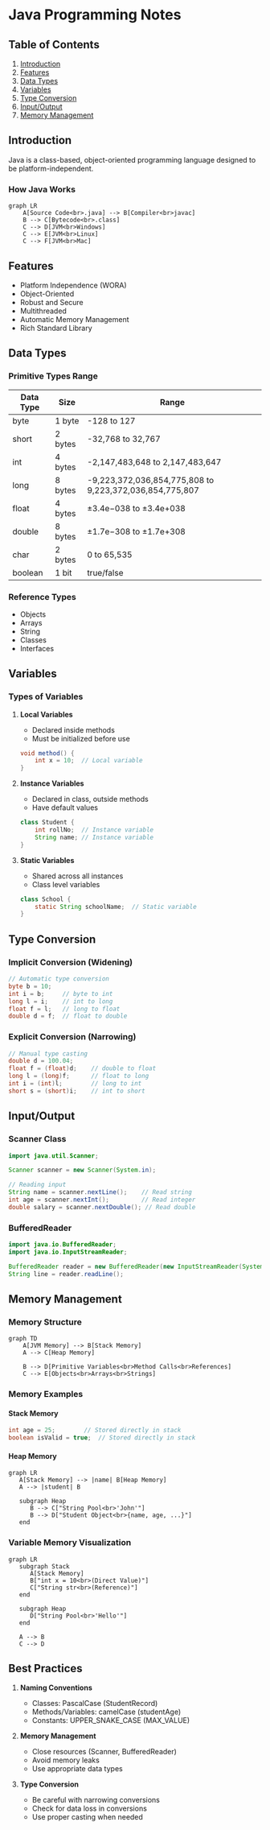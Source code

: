 # Java Programming Notes

## Table of Contents
1. [Introduction](#introduction)
2. [Features](#features)
3. [Data Types](#data-types)
4. [Variables](#variables)
5. [Type Conversion](#type-conversion)
6. [Input/Output](#input-output)
7. [Memory Management](#memory-management)

## Introduction

Java is a class-based, object-oriented programming language designed to be platform-independent.

### How Java Works
```mermaid
graph LR
    A[Source Code<br>.java] --> B[Compiler<br>javac]
    B --> C[Bytecode<br>.class]
    C --> D[JVM<br>Windows]
    C --> E[JVM<br>Linux]
    C --> F[JVM<br>Mac]
```

## Features

- Platform Independence (WORA)
- Object-Oriented
- Robust and Secure
- Multithreaded
- Automatic Memory Management
- Rich Standard Library

## Data Types

### Primitive Types Range

| Data Type | Size | Range |
|-----------|------|-------|
| byte | 1 byte | -128 to 127 |
| short | 2 bytes | -32,768 to 32,767 |
| int | 4 bytes | -2,147,483,648 to 2,147,483,647 |
| long | 8 bytes | -9,223,372,036,854,775,808 to 9,223,372,036,854,775,807|
| float | 4 bytes | ±3.4e−038 to ±3.4e+038 |
| double | 8 bytes | ±1.7e−308 to ±1.7e+308 |
| char | 2 bytes | 0 to 65,535 |
| boolean | 1 bit | true/false |

### Reference Types
- Objects
- Arrays
- String
- Classes
- Interfaces

## Variables

### Types of Variables
1. **Local Variables**
    - Declared inside methods
    - Must be initialized before use
   ```java
   void method() {
       int x = 10;  // Local variable
   }
   ```

2. **Instance Variables**
    - Declared in class, outside methods
    - Have default values
   ```java
   class Student {
       int rollNo;  // Instance variable
       String name; // Instance variable
   }
   ```

3. **Static Variables**
    - Shared across all instances
    - Class level variables
   ```java
   class School {
       static String schoolName;  // Static variable
   }
   ```

## Type Conversion

### Implicit Conversion (Widening)
```java
// Automatic type conversion
byte b = 10;
int i = b;     // byte to int
long l = i;    // int to long
float f = l;   // long to float
double d = f;  // float to double
```

### Explicit Conversion (Narrowing)
```java
// Manual type casting
double d = 100.04;
float f = (float)d;    // double to float
long l = (long)f;      // float to long
int i = (int)l;        // long to int
short s = (short)i;    // int to short
```

## Input/Output

### Scanner Class
```java
import java.util.Scanner;

Scanner scanner = new Scanner(System.in);

// Reading input
String name = scanner.nextLine();    // Read string
int age = scanner.nextInt();         // Read integer
double salary = scanner.nextDouble(); // Read double
```

### BufferedReader
```java
import java.io.BufferedReader;
import java.io.InputStreamReader;

BufferedReader reader = new BufferedReader(new InputStreamReader(System.in));
String line = reader.readLine();
```

## Memory Management

### Memory Structure
```mermaid
graph TD
    A[JVM Memory] --> B[Stack Memory]
    A --> C[Heap Memory]
    
    B --> D[Primitive Variables<br>Method Calls<br>References]
    C --> E[Objects<br>Arrays<br>Strings]
```

### Memory Examples

#### Stack Memory
```java
int age = 25;        // Stored directly in stack
boolean isValid = true;  // Stored directly in stack
```

#### Heap Memory
```mermaid
graph LR
   A[Stack Memory] --> |name| B[Heap Memory]
   A --> |student| B

   subgraph Heap
      B --> C["String Pool<br>'John'"]
      B --> D["Student Object<br>{name, age, ...}"]
   end

```

### Variable Memory Visualization
```mermaid
graph LR
   subgraph Stack
      A[Stack Memory]
      B["int x = 10<br>(Direct Value)"]
      C["String str<br>(Reference)"]
   end

   subgraph Heap
      D["String Pool<br>'Hello'"]
   end

   A --> B
   C --> D
```

## Best Practices

1. **Naming Conventions**
    - Classes: PascalCase (StudentRecord)
    - Methods/Variables: camelCase (studentAge)
    - Constants: UPPER_SNAKE_CASE (MAX_VALUE)

2. **Memory Management**
    - Close resources (Scanner, BufferedReader)
    - Avoid memory leaks
    - Use appropriate data types

3. **Type Conversion**
    - Be careful with narrowing conversions
    - Check for data loss in conversions
    - Use proper casting when needed